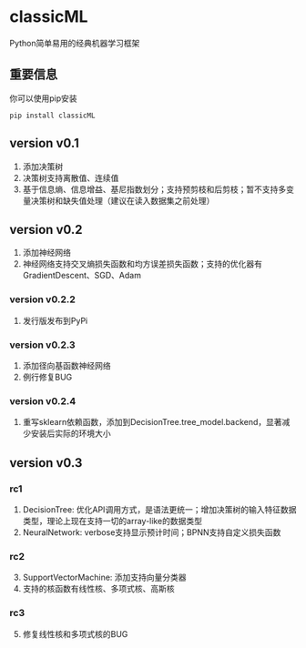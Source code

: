 # classicML 
Python简单易用的经典机器学习框架
## 重要信息

你可以使用pip安装

```shell
pip install classicML
```

## version v0.1
1. 添加决策树
2. 决策树支持离散值、连续值
3. 基于信息熵、信息增益、基尼指数划分；支持预剪枝和后剪枝；暂不支持多变量决策树和缺失值处理（建议在读入数据集之前处理）

## version v0.2
1. 添加神经网络
2. 神经网络支持交叉熵损失函数和均方误差损失函数；支持的优化器有GradientDescent、SGD、Adam

### version v0.2.2
1. 发行版发布到PyPi

### version v0.2.3

1. 添加径向基函数神经网络
2. 例行修复BUG

### version v0.2.4

1. 重写sklearn依赖函数，添加到DecisionTree.tree_model.backend，显著减少安装后实际的环境大小

## version v0.3

### rc1

1. DecisionTree: 优化API调用方式，是语法更统一；增加决策树的输入特征数据类型，理论上现在支持一切的array-like的数据类型
2. NeuralNetwork: verbose支持显示预计时间；BPNN支持自定义损失函数

### rc2

3. SupportVectorMachine: 添加支持向量分类器
4. 支持的核函数有线性核、多项式核、高斯核

### rc3

5. 修复线性核和多项式核的BUG
